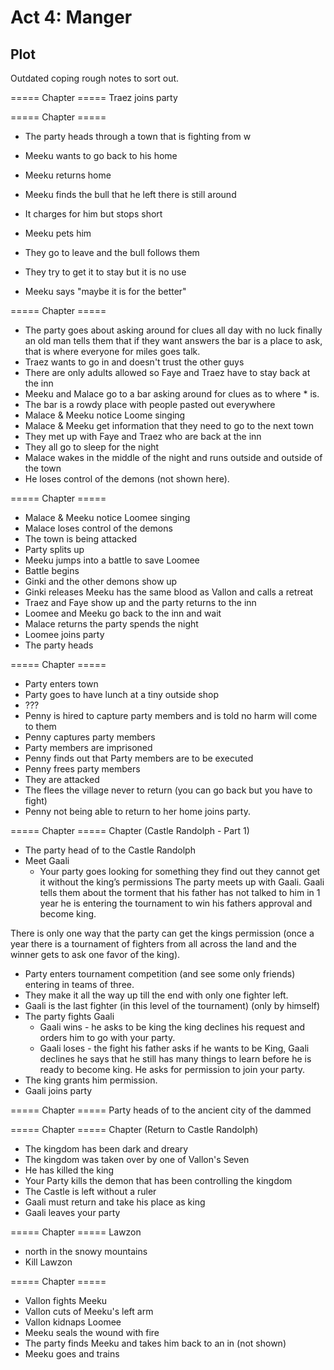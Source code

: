 # Act 4: Manger

## Plot

Outdated coping rough notes to sort out.

===== Chapter ===== Traez joins party

===== Chapter =====

- The party heads through a town that is fighting from w

- Meeku wants to go back to his home
- Meeku returns home
- Meeku finds the bull that he left there is still around
- It charges for him but stops short
- Meeku pets him
- They go to leave and the bull follows them
- They try to get it to stay but it is no use
- Meeku says "maybe it is for the better"

===== Chapter =====

- The party goes about asking around for clues all day with no luck finally an
  old man tells them that if they want answers the bar is a place to ask, that
  is where everyone for miles goes talk.
- Traez wants to go in and doesn't trust the other guys
- There are only adults allowed so Faye and Traez have to stay back at the inn
- Meeku and Malace go to a bar asking around for clues as to where \* is.
- The bar is a rowdy place with people pasted out everywhere
- Malace & Meeku notice Loome singing
- Malace & Meeku get information that they need to go to the next town
- They met up with Faye and Traez who are back at the inn
- They all go to sleep for the night
- Malace wakes in the middle of the night and runs outside and outside of the
  town
- He loses control of the demons (not shown here).

===== Chapter =====

- Malace & Meeku notice Loomee singing
- Malace loses control of the demons
- The town is being attacked
- Party splits up
- Meeku jumps into a battle to save Loomee
- Battle begins
- Ginki and the other demons show up
- Ginki releases Meeku has the same blood as Vallon and calls a retreat
- Traez and Faye show up and the party returns to the inn
- Loomee and Meeku go back to the inn and wait
- Malace returns the party spends the night
- Loomee joins party
- The party heads

===== Chapter =====

- Party enters town
- Party goes to have lunch at a tiny outside shop
- ???
- Penny is hired to capture party members and is told no harm will come to them
- Penny captures party members
- Party members are imprisoned
- Penny finds out that Party members are to be executed
- Penny frees party members
- They are attacked
- The flees the village never to return (you can go back but you have to fight)
- Penny not being able to return to her home joins party.

===== Chapter ===== Chapter (Castle Randolph - Part 1)

- The party head of to the Castle Randolph
- Meet Gaali
  - Your party goes looking for something they find out they cannot get it
    without the king’s permissions The party meets up with Gaali. Gaali tells
    them about the torment that his father has not talked to him in 1 year he is
    entering the tournament to win his fathers approval and become king.

There is only one way that the party can get the kings permission (once a year
there is a tournament of fighters from all across the land and the winner gets
to ask one favor of the king).

- Party enters tournament competition (and see some only friends) entering in
  teams of three.
- They make it all the way up till the end with only one fighter left.
- Gaali is the last fighter (in this level of the tournament) (only by himself)
- The party fights Gaali
  - Gaali wins - he asks to be king the king declines his request and orders him
    to go with your party.
  - Gaali loses - the fight his father asks if he wants to be King, Gaali
    declines he says that he still has many things to learn before he is ready
    to become king. He asks for permission to join your party.
- The king grants him permission.
- Gaali joins party

===== Chapter ===== Party heads of to the ancient city of the dammed

===== Chapter ===== Chapter (Return to Castle Randolph)

- The kingdom has been dark and dreary
- The kingdom was taken over by one of Vallon's Seven
- He has killed the king
- Your Party kills the demon that has been controlling the kingdom
- The Castle is left without a ruler
- Gaali must return and take his place as king
- Gaali leaves your party

===== Chapter ===== Lawzon

- north in the snowy mountains
- Kill Lawzon

===== Chapter =====

- Vallon fights Meeku
- Vallon cuts of Meeku's left arm
- Vallon kidnaps Loomee
- Meeku seals the wound with fire
- The party finds Meeku and takes him back to an in (not shown)
- Meeku goes and trains
